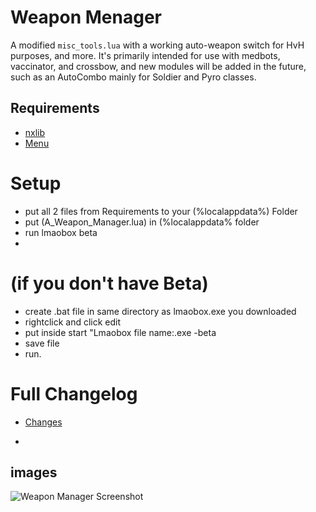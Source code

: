 # Weapon Menager
A modified `misc_tools.lua` with a working auto-weapon switch for HvH purposes, and more. It's primarily intended for use with medbots, vaccinator, and crossbow, and new modules will be added in the future, such as an AutoCombo mainly for Soldier and Pyro classes.


## Requirements
- [nxlib](https://github.com/lnx00/Lmaobox-Library/releases/tag/v0.90)
- [Menu](https://github.com/lnx00/Lmaobox-LUA/blob/main/Menu.lua)

# Setup
- put all 2 files from Requirements to your (%localappdata%) Folder
- put (A_Weapon_Manager.lua) in (%localappdata% folder
- run lmaobox beta
- 
# (if you don't have Beta)
- create .bat file in same directory as lmaobox.exe you downloaded
- rightclick and click edit
- put inside start "Lmaobox file name:.exe -beta
- save file
- run.


# Full Changelog
- [Changes](https://github.com/titaniummachine1/Weapon_Manager/compare/v2.0.0-stable...v2.1.0-unstable-beta)

- 
## images

![Weapon Manager Screenshot](https://i.imgur.com/bVMorQp.png)








